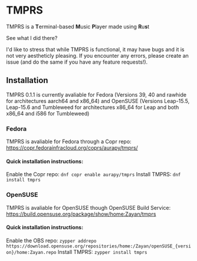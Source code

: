 # TMPRS

TMPRS is a **T**erminal-based **M**usic **P**layer made using **R**u**s**t

See what I did there?

I'd like to stress that while TMPRS is functional, it may have bugs and it is not very aestheticly pleasing.
If you encounter any errors, please create an issue (and do the same if you have any feature requests!).

## Installation

TMPRS 0.1.1 is currently avaliable for Fedora (Versions 39, 40 and rawhide for architectures aarch64 and x86_64) and OpenSUSE (Versions Leap-15.5, Leap-15.6 and Tumbleweed for architectures x86_64 for Leap and both x86_64 and i586 for Tumbleweed)

### Fedora

TMPRS is avaliable for Fedora through a Copr repo:
https://copr.fedorainfracloud.org/coprs/aurapy/tmprs/

#### Quick installation instructions:

Enable the Copr repo:
`dnf copr enable aurapy/tmprs`
Install TMPRS:
`dnf install tmprs`

### OpenSUSE

TMPRS is avaliable for OpenSUSE though OpenSUSE Build Service:
https://build.opensuse.org/package/show/home:Zayan/tmprs

#### Quick installation instructions:

Enable the OBS repo:
`zypper addrepo https://download.opensuse.org/repositories/home:/Zayan/openSUSE_{version}/home:Zayan.repo`
Install TMPRS:
`zypper install tmprs`
